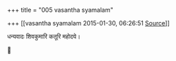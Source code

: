 +++
title = "005 vasantha syamalam"

+++
[[vasantha syamalam	2015-01-30, 06:26:51 [Source](https://groups.google.com/g/samskrita/c/WtrrA1oMjJg)]]



धन्यवादः शिवकुमारि कतूरि महोदये।



